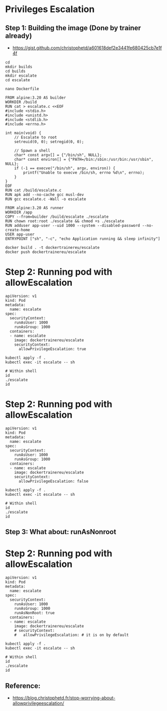 # Privileges Escalation 

## Step 1: Building the image (Done by trainer already) 

  * https://gist.github.com/christophetd/a601618def2e3441fe680425cb7e1f4f

```
cd
mkdir builds
cd builds
mkdir escalate
cd escalate
```

```
nano Dockerfile
```

```
FROM alpine:3.20 AS builder
WORKDIR /build
RUN cat > escalate.c <<EOF
#include <stdio.h>
#include <unistd.h>
#include <stdlib.h>
#include <errno.h>

int main(void) {
    // Escalate to root
    setreuid(0, 0); setregid(0, 0);

    // Spawn a shell
    char* const argv[] = {"/bin/sh", NULL};
    char* const environ[] = {"PATH=/bin:/sbin:/usr/bin:/usr/sbin", NULL};
    if (-1 == execve("/bin/sh", argv, environ)) {
        printf("Unable to execve /bin/sh, errno %d\n", errno);
    }
}
EOF
RUN cat /build/escalate.c
RUN apk add --no-cache gcc musl-dev
RUN gcc escalate.c -Wall -o escalate

FROM alpine:3.20 AS runner
WORKDIR /app
COPY --from=builder /build/escalate ./escalate
RUN chown root:root ./escalate && chmod +s ./escalate
RUN adduser app-user --uid 1000 --system --disabled-password --no-create-home
USER app-user
ENTRYPOINT ["sh", "-c", "echo Application running && sleep infinity"]
```

```
docker build . -t dockertrainereu/escalate
docker push dockertrainereu/escalate 
```

# Step 2: Running pod with allowEscalation  


```
apiVersion: v1
kind: Pod
metadata:
  name: escalate
spec:
  securityContext:
    runAsUser: 1000
    runAsGroup: 1000
  containers:
  - name: escalate
    image: dockertrainereu/escalate 
    securityContext:
      allowPrivilegeEscalation: true
```

```
kubectl apply -f .
kubectl exec -it escalate -- sh
```

```
# Within shell
id
./escalate 
id
```

# Step 2: Running pod with allowEscalation  


```
apiVersion: v1
kind: Pod
metadata:
  name: escalate
spec:
  securityContext:
    runAsUser: 1000
    runAsGroup: 1000
  containers:
  - name: escalate
    image: dockertrainereu/escalate 
    securityContext:
      allowPrivilegeEscalation: false
```

```
kubectl apply -f .
kubectl exec -it escalate -- sh
```

```
# Within shell
id
./escalate 
id
```

## Step 3: What about: runAsNonroot 

# Step 2: Running pod with allowEscalation  


```
apiVersion: v1
kind: Pod
metadata:
  name: escalate
spec:
  securityContext:
    runAsUser: 1000
    runAsGroup: 1000
    runAsNonRoot: true 
  containers:
  - name: escalate
    image: dockertrainereu/escalate 
    # securityContext:
    #   allowPrivilegeEscalation: # it is on by default
```

```
kubectl apply -f .
kubectl exec -it escalate -- sh
```

```
# Within shell
id
./escalate 
id
```





## Reference:

  * https://blog.christophetd.fr/stop-worrying-about-allowprivilegeescalation/
